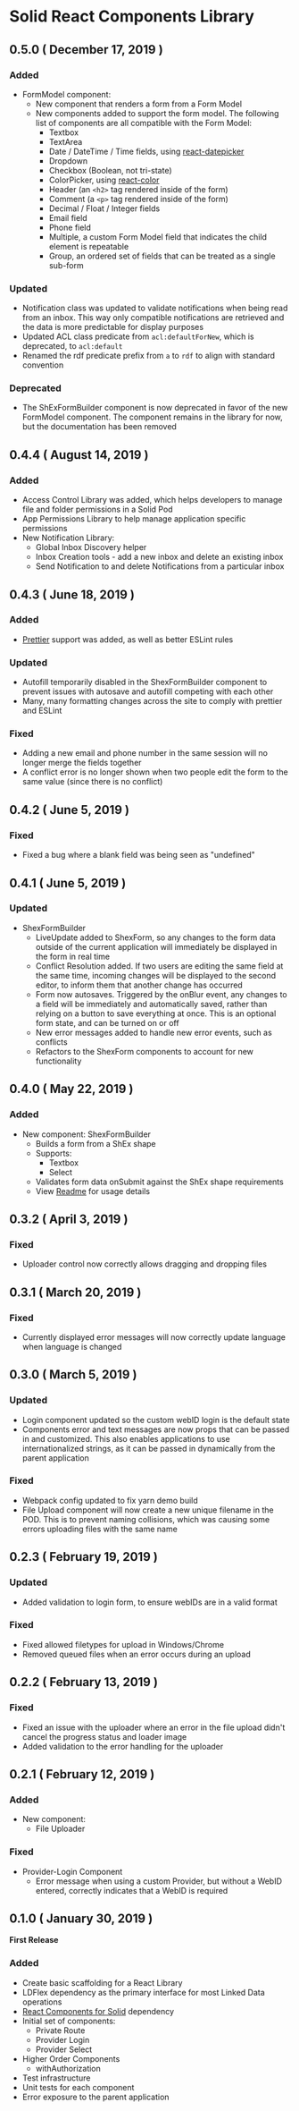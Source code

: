 # Solid React Components Library

## 0.5.0 ( December 17, 2019 )

### Added

- FormModel component:
  - New component that renders a form from a Form Model
  - New components added to support the form model. The following list of components are all compatible with the Form Model:
    - Textbox
    - TextArea
    - Date / DateTime / Time fields, using [react-datepicker](https://reactdatepicker.com/)
    - Dropdown
    - Checkbox (Boolean, not tri-state)
    - ColorPicker, using [react-color](https://casesandberg.github.io/react-color/)
    - Header (an `<h2>` tag rendered inside of the form)
    - Comment (a `<p>` tag rendered inside of the form)
    - Decimal / Float / Integer fields
    - Email field
    - Phone field
    - Multiple, a custom Form Model field that indicates the child element is repeatable
    - Group, an ordered set of fields that can be treated as a single sub-form

### Updated

- Notification class was updated to validate notifications when being read from an inbox. This way only compatible notifications are retrieved and the data is more predictable for display purposes
- Updated ACL class predicate from `acl:defaultForNew`, which is deprecated, to `acl:default`
- Renamed the rdf predicate prefix from `a` to `rdf` to align with standard convention

### Deprecated

- The ShExFormBuilder component is now deprecated in favor of the new FormModel component. The component remains in the library for now, but the documentation has been removed

## 0.4.4 ( August 14, 2019 )

### Added

- Access Control Library was added, which helps developers to manage file and folder permissions in a Solid Pod
- App Permissions Library to help manage application specific permissions
- New Notification Library:
  - Global Inbox Discovery helper
  - Inbox Creation tools - add a new inbox and delete an existing inbox
  - Send Notification to and delete Notifications from a particular inbox

## 0.4.3 ( June 18, 2019 )

### Added

- [Prettier](https://prettier.io/) support was added, as well as better ESLint rules

### Updated

- Autofill temporarily disabled in the ShexFormBuilder component to prevent issues with autosave and autofill competing with each other
- Many, many formatting changes across the site to comply with prettier and ESLint

### Fixed

- Adding a new email and phone number in the same session will no longer merge the fields together
- A conflict error is no longer shown when two people edit the form to the same value (since there is no conflict)

## 0.4.2 ( June 5, 2019 )

### Fixed

- Fixed a bug where a blank field was being seen as "undefined"

## 0.4.1 ( June 5, 2019 )

### Updated

- ShexFormBuilder
  - LiveUpdate added to ShexForm, so any changes to the form data outside of the current application will immediately be displayed in the form in real time
  - Conflict Resolution added. If two users are editing the same field at the same time, incoming changes will be displayed to the second editor, to inform them that another change has occurred
  - Form now autosaves. Triggered by the onBlur event, any changes to a field will be immediately and automatically saved, rather than relying on a button to save everything at once. This is an optional form state, and can be turned on or off
  - New error messages added to handle new error events, such as conflicts
  - Refactors to the ShexForm components to account for new functionality

## 0.4.0 ( May 22, 2019 )

### Added

- New component: ShexFormBuilder
  - Builds a form from a ShEx shape
  - Supports:
    - Textbox
    - Select
  - Validates form data onSubmit against the ShEx shape requirements
  - View [Readme](https://github.com/inrupt/solid-react-components#ShExFormBuilder) for usage details

## 0.3.2 ( April 3, 2019 )

### Fixed

- Uploader control now correctly allows dragging and dropping files

## 0.3.1 ( March 20, 2019 )

### Fixed

- Currently displayed error messages will now correctly update language when language is changed

## 0.3.0 ( March 5, 2019 )

### Updated

- Login component updated so the custom webID login is the default state
- Components error and text messages are now props that can be passed in and customized. This also enables applications to use internationalized strings, as it can be passed in dynamically from the parent application

### Fixed

- Webpack config updated to fix yarn demo build
- File Upload component will now create a new unique filename in the POD. This is to prevent naming collisions, which was causing some errors uploading files with the same name

## 0.2.3 ( February 19, 2019 )

### Updated

- Added validation to login form, to ensure webIDs are in a valid format

### Fixed

- Fixed allowed filetypes for upload in Windows/Chrome
- Removed queued files when an error occurs during an upload

## 0.2.2 ( February 13, 2019 )

### Fixed

- Fixed an issue with the uploader where an error in the file upload didn't cancel the progress status and loader image
- Added validation to the error handling for the uploader

## 0.2.1 ( February 12, 2019 )

### Added

- New component:
  - File Uploader

### Fixed

- Provider-Login Component
  - Error message when using a custom Provider, but without a WebID entered, correctly indicates that a WebID is required

## 0.1.0 ( January 30, 2019 )

**First Release**

### Added

- Create basic scaffolding for a React Library
- LDFlex dependency as the primary interface for most Linked Data operations
- [React Components for Solid](https://github.com/solid/react-components) dependency
- Initial set of components:
  - Private Route
  - Provider Login
  - Provider Select
- Higher Order Components
  - withAuthorization
- Test infrastructure
- Unit tests for each component
- Error exposure to the parent application
